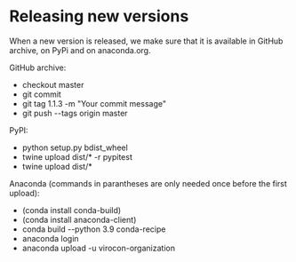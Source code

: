 # Releasing new versions

When a new version is released, we make sure that it is available in GitHub archive, on PyPi and on anaconda.org.

GitHub archive:
* checkout master
* git commit
* git tag 1.1.3 -m "Your commit message"
* git push --tags origin master

PyPI:
 * python setup.py bdist_wheel
 * twine upload dist/* -r pypitest 
 * twine upload dist/*

Anaconda (commands in parantheses are only needed once before the first upload):
 * (conda install conda-build)
 * (conda install anaconda-client)
 * conda build --python 3.9 conda-recipe
 * anaconda login
 * anaconda upload -u virocon-organization <path of file mentioned in build>
